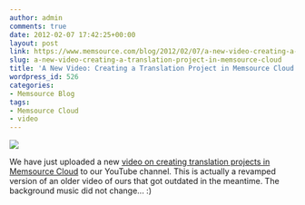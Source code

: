 ```yaml
---
author: admin
comments: true
date: 2012-02-07 17:42:25+00:00
layout: post
link: https://www.memsource.com/blog/2012/02/07/a-new-video-creating-a-translation-project-in-memsource-cloud/
slug: a-new-video-creating-a-translation-project-in-memsource-cloud
title: 'A New Video: Creating a Translation Project in Memsource Cloud'
wordpress_id: 526
categories:
- Memsource Blog
tags:
- Memsource Cloud
- video
---
```


[![](/wp-content/uploads/2012/02/my-first-translation-in-memsource-300x168.png)](http://youtu.be/2qEnlqLtEOI)

We have just uploaded a new [video on creating translation projects in Memsource Cloud](http://youtu.be/2qEnlqLtEOI) to our YouTube channel. This is actually a revamped version of an older video of ours that got outdated in the meantime. The background music did not change... :)<!-- more -->
